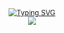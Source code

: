 
<div align="center"> <a href="https://git.io/typing-svg"><img src="https://readme-typing-svg.demolab.com?font=Fira+Code&weight=600&size=26&pause=1000&color=5209F7&center=true&vCenter=true&random=false&width=435&lines=Code+for+Cable+Dynamics+!!" alt="Typing SVG" /></a>



<div align="center"> <img src="https://metrics.lecoq.io/Lin912?template=classic&config.timezone=Asia%2FShanghai"> </div>





